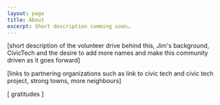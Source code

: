 ```yaml
---
layout: page
title: About
excerpt: Short description comming soon…
---
```


[short description of the volunteer drive behind this, Jim's background, CivicTech and the desire to add more names and make this community driven as it goes forward]

[links to partnering organizations such as link to civic tech and civic tech project, strong towns, more neighbours]

[ gratitudes ]
